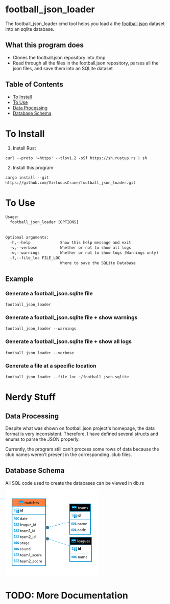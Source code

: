 # football_json_loader
The football_json_loader cmd tool helps you load a the [football.json](https://github.com/openfootball/football.json) dataset into an sqlite database.

## What this program does
- Clones the football.json repository into /tmp
- Read through all the files in the football.json repository, parses all the json files, and save them into an SQLite dataset

## Table of Contents
- [To Install](#to-install)
- [To Use](#to-use)
- [Data Processing](#data-processing)
- [Database Schema](#database-schema)

# To Install
1) Install Rust
```
curl --proto '=https' --tlsv1.2 -sSf https://sh.rustup.rs | sh
```

2) Install this program
```
cargo install --git https://github.com/VirtuousCrane/football_json_loader.git
```

# To Use
```
Usage:
  football_json_loader [OPTIONS]


Optional arguments:
  -h,--help             Show this help message and exit
  -v,--verbose          Whether or not to show all logs
  -w,--warnings         Whether or not to show logs (Warnings only)
  -f,--file_loc FILE_LOC
                        Where to save the SQLite Database
```

## Example
### Generate a football_json.sqlite file
```
football_json_loader
```

### Generate a football_json.sqlite file + show warnings
```
football_json_loader --warnings
```

### Generate a football_json.sqlite file + show all logs
```
football_json_loader --verbose
```

### Generate a file at a specific location
```
football_json_loader --file_loc ~/football_json.sqlite
```

# Nerdy Stuff
## Data Processing
Despite what was shown on football.json project's homepage, the data format is very inconsistent. Therefore, I have defined several structs and enums to parse the JSON properly.

Currently, the program still can't process some rows of data because the club names weren't present in the corresponding .club files.

## Database Schema
All SQL code used to create the databases can be viewed in db.rs

![Database Schema](./assets/football_json_db_schema.png)

# TODO: More Documentation
